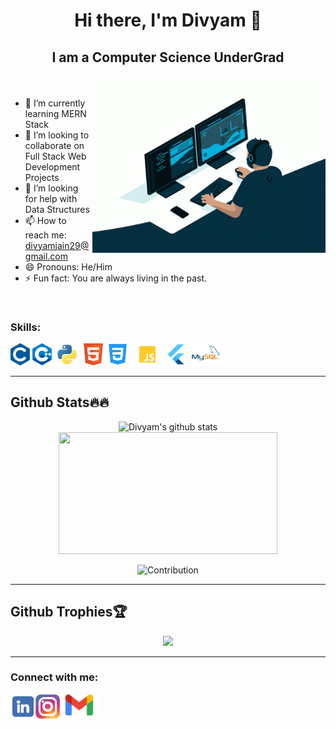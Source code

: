 # <p align="center">Hi there, I'm Divyam 👋</p>
## <p align="center">I am a Computer Science UnderGrad</p>
<!-- ![](https://komarev.com/ghpvc/?username=divyam29) -->

<img width=373.5 height=279.75 src="logos/coding.gif" align="right"></img>
<br>
- 🌱 I’m currently learning MERN Stack
- 👯 I’m looking to collaborate on Full Stack Web Development Projects
- 🤔 I’m looking for help with Data Structures
- 📫 How to reach me: divyamjain29@gmail.com
- 😄 Pronouns: He/Him
- ⚡ Fun fact: You are always living in the past.
<br>
<h3>Skills:</h3>
<p float="left">
<img height="35" title="C" alt="C" src="logos/c.png"/>
<img height="35" alt="C++" title="C++" src="logos/cpp.png"/>
<img height="35" alt="Python" title="Python" src="logos/python.png"/>
<img height="35" alt="HTML5" title="HTML5" src="logos/HTML5.png"/>
<img height="35" alt="CSS3" title="CSS3" src="logos/CSS3.png"/>
<img height="35" alt="JS" title="JS" src="logos/JS.png"/>
<img height="35" alt="Flutter" title="FLUTTER" src="logos/flutter.png"/>
<img height="35" alt="MySQL" title="MYSQL" src="logos/mysql.png"/>
</p>
<hr>

## Github Stats🔥🔥
<p  align="center">
<img width=450 src="https://github-readme-stats.vercel.app/api?username=divyam29&show_icons=true&include_all_commits=true&count_private=true&hide_borders=true&title_color=2B5BBD&icon_color=1124BB&text_color=A1A1A1&bg_color=0,000000,130F40" alt="Divyam's github stats" /> 
<img width=350 height=195 src="https://github-readme-stats.vercel.app/api/top-langs/?username=divyam29&layout=compact&&title_color=2B5BBD&icon_color=1124BB&text_color=A1A1A1&bg_color=0,000000,130F40" />
</p>

<p align="center">
  <img src="https://activity-graph.herokuapp.com/graph?username=divyam29&theme=react-dark&hide_border=true&area=true" alt="Contribution"/>
</p>
<hr>

## Github Trophies🏆
<p  align="center">
  <img src="https://github-profile-trophy.vercel.app/?username=madushadhanushka&theme=algolia&no-bg=false&column=-1" />
</p>
 

  
<hr>
<h3>Connect with me:</h3>
<p align="center">
<a target="_blank" href="https://www.linkedin.com/in/divyam-jain-b61440141/"><img align="left" title="LinkedIn" alt="LinkedIn" height="40px" src="logos/linkedin.png" /></a>
<a target="_blank" href="https://www.instagram.com/_divyam_29/"><img align="left" title="Instagram" alt="Instagram" height="40px" src="logos/instagram.png" /></a>
<a target="_blank" href="mailto:divyamjain29@gmail.com"><img align="left" title="Mail" alt="Mail" height="35px" src="logos/Gmail.png" /></a>
</p>
